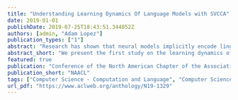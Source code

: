 ```yaml
---
title: "Understanding Learning Dynamics Of Language Models with SVCCA"
date: 2019-01-01
publishDate: 2019-07-25T18:43:51.344052Z
authors: [admin, "Adam Lopez"]
publication_types: ["1"]
abstract: "Research has shown that neural models implicitly encode linguistic features, but there has been no research showing *how* these encodings arise as the models are trained. We present the first study on the learning dynamics of neural language models, using a simple and flexible analysis method called Singular Vector Canonical Correlation Analysis (SVCCA), which enables us to compare learned representations across time and across models, without the need to evaluate directly on annotated data. We probe the evolution of syntactic, semantic, and topic representations and find that part-of-speech is learned earlier than topic; that recurrent layers become more similar to those of a tagger during training; and embedding layers less similar. Our results and methods could inform better learning algorithms for NLP models, possibly to incorporate linguistic information more effectively."
abstract_short: "We present the first study on the learning dynamics of neural language models, using a simple and flexible analysis method called Singular Vector Canonical Correlation Analysis (SVCCA), which enables us to compare learned representations across time and across models, without the need to evaluate directly on annotated data."
featured: true
publication: "Conference of the North American Chapter of the Association for Computational Linguistics"
publication_short: "NAACL"
tags: ["Computer Science - Computation and Language", "Computer Science - Neural and Evolutionary Computing"]
url_pdf: "https://www.aclweb.org/anthology/N19-1329"
---
```

